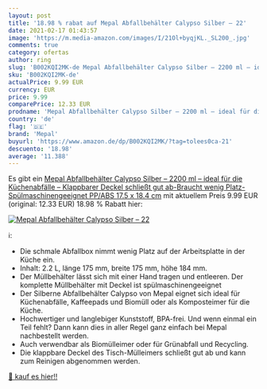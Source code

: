 ```yaml
---
layout: post
title: '18.98 % rabat auf Mepal Abfallbehälter Calypso Silber – 22'
date: 2021-02-17 01:43:57
image: 'https://m.media-amazon.com/images/I/21Ol+byqjKL._SL200_.jpg'
comments: true
category: ofertas
author: ring
slug: 'B002KQI2MK-de Mepal Abfallbehälter Calypso Silber – 2200 ml – ideal für...'
sku: 'B002KQI2MK-de'
actualPrice: 9.99 EUR
currency: EUR
price: 9.99
comparePrice: 12.33 EUR
prodname: 'Mepal Abfallbehälter Calypso Silber – 2200 ml – ideal für die Küchenabfälle – Klappbarer Deckel schließt gut ab-Braucht wenig Platz-Spülmaschinengeeignet  PP/ABS  17.5 x 18.4 cm'
country: 'de'
flag: '🇩🇪'
brand: 'Mepal'
buyurl: 'https://www.amazon.de/dp/B002KQI2MK/?tag=tolees0ca-21'
descuento: '18.98'
average: '11.388'
---
```


Es gibt ein [Mepal Abfallbehälter Calypso Silber – 2200 ml – ideal für die Küchenabfälle – Klappbarer Deckel schließt gut ab-Braucht wenig Platz-Spülmaschinengeeignet  PP/ABS  17.5 x 18.4 cm](https://www.amazon.de/dp/B002KQI2MK/?tag=tolees0ca-21) mit aktuellem Preis 9.99 EUR (original: 12.33 EUR) 18.98 % Rabatt hier:

[![Mepal Abfallbehälter Calypso Silber – 22](https://m.media-amazon.com/images/I/21Ol+byqjKL._SL200_.jpg)](https://www.amazon.de/dp/B002KQI2MK/?tag=tolees0ca-21)

ℹ️:

- Die schmale Abfallbox nimmt wenig Platz auf der Arbeitsplatte in der Küche ein.
- Inhalt: 2.2 L, länge 175 mm, breite 175 mm, höhe 184 mm.
- Der Müllbehälter lässt sich mit einer Hand tragen und entleeren. Der komplette Müllbehälter mit Deckel ist spülmaschinengeeignet
- Der Silberne Abfallbehälter Calypso von Mepal eignet sich ideal für Küchenabfälle, Kaffeepads und Biomüll oder als Komposteimer für die Küche.
- Hochwertiger und langlebiger Kunststoff, BPA-frei. Und wenn einmal ein Teil fehlt? Dann kann dies in aller Regel ganz einfach bei Mepal nachbestellt werden.
- Auch verwendbar als Biomülleimer oder für Grünabfall und Recycling.
- Die klappbare Deckel des Tisch-Mülleimers schließt gut ab und kann zum Reinigen abgenommen werden.

[🛒 kauf es hier!!](https://www.amazon.de/dp/B002KQI2MK/?tag=tolees0ca-21)
